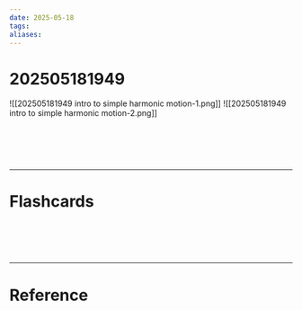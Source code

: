 ```yaml
---
date: 2025-05-18
tags: 
aliases:
---
```

# 202505181949
![[202505181949 intro to simple harmonic motion-1.png]]
![[202505181949 intro to simple harmonic motion-2.png]]

# ‌
---
# Flashcards


# ‌
---
# Reference
